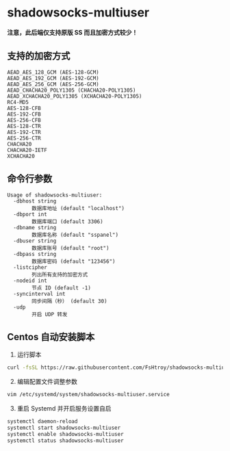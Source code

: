 # shadowsocks-multiuser
**注意，此后端仅支持原版 SS 而且加密方式较少！**

## 支持的加密方式
```
AEAD_AES_128_GCM (AES-128-GCM)
AEAD_AES_192_GCM (AES-192-GCM)
AEAD_AES_256_GCM (AES-256-GCM)
AEAD_CHACHA20_POLY1305 (CHACHA20-POLY1305)
AEAD_XCHACHA20_POLY1305 (XCHACHA20-POLY1305)
RC4-MD5
AES-128-CFB
AES-192-CFB
AES-256-CFB
AES-128-CTR
AES-192-CTR
AES-256-CTR
CHACHA20
CHACHA20-IETF
XCHACHA20
```

## 命令行参数
```
Usage of shadowsocks-multiuser:
  -dbhost string
        数据库地址 (default "localhost")
  -dbport int
        数据库端口 (default 3306)
  -dbname string
        数据库名称 (default "sspanel")
  -dbuser string
        数据库账号 (default "root")
  -dbpass string
        数据库密码 (default "123456")
  -listcipher
        列出所有支持的加密方式
  -nodeid int
        节点 ID (default -1)
  -syncinterval int
        同步间隔（秒） (default 30)
  -udp
        开启 UDP 转发
```

## Centos 自动安装脚本
1. 运行脚本
```bash
curl -fsSL https://raw.githubusercontent.com/FsHtroy/shadowsocks-multiuser/master/scripts/Centos.sh | bash
```

2. 编辑配置文件调整参数
```bash
vim /etc/systemd/system/shadowsocks-multiuser.service
```

3. 重启 Systemd 并开启服务设置自启
```bash
systemctl daemon-reload
systemctl start shadowsocks-multiuser
systemctl enable shadowsocks-multiuser
systemctl status shadowsocks-multiuser
```
